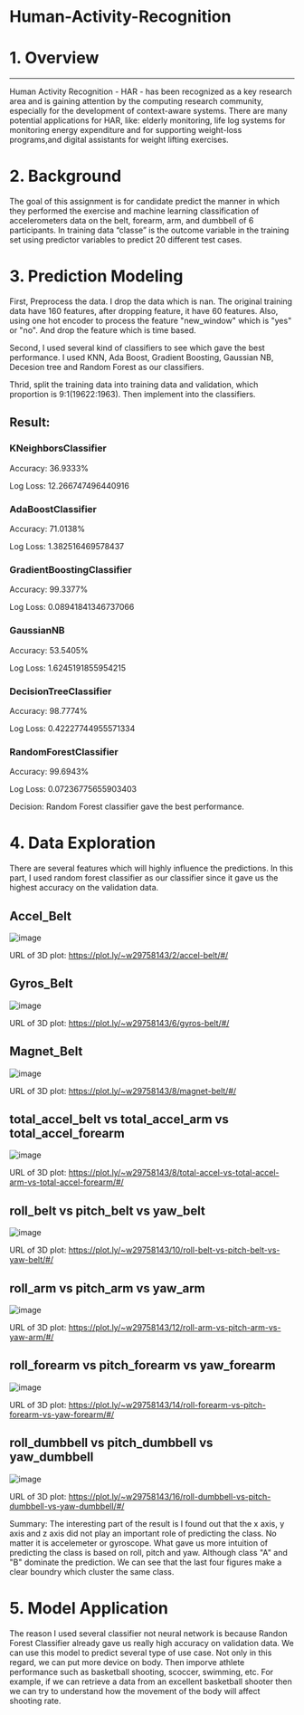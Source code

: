 # Human-Activity-Recognition

# 1.	Overview
*********************
Human Activity Recognition - HAR - has been recognized as a key research area and is gaining attention by the computing   research community, especially for the development of context-aware systems. There are many potential applications for   		HAR, like: elderly monitoring, life log systems for monitoring energy expenditure and for supporting weight-loss programs,and digital assistants for weight lifting exercises.
		
# 2.	Background

The goal of this assignment is for candidate predict the manner in which they performed the exercise and machine learning classification of accelerometers data on the belt, forearm, arm, and dumbbell of 6 participants. In training data “classe” is the outcome variable in the training set using predictor variables to predict 20 different test cases.

# 3.	Prediction Modeling

First, Preprocess the data. I drop the data which is nan. The original training data have 160 features, after dropping feature, it have 60 features. Also, using one hot encoder to process the feature "new_window" which is "yes" or "no". And drop the feature which is time based.

Second, I used several kind of classifiers to see which gave the best performance. I used KNN, Ada Boost, Gradient Boosting, Gaussian NB, Decesion tree and Random Forest as our classifiers.

Thrid, split the training data into training data and validation, which proportion is 9:1(19622:1963). Then implement into the classifiers.

## Result:

### KNeighborsClassifier

Accuracy: 36.9333%

Log Loss: 12.266747496440916

### AdaBoostClassifier

Accuracy: 71.0138%

Log Loss: 1.382516469578437

### GradientBoostingClassifier

Accuracy: 99.3377%

Log Loss: 0.08941841346737066

### GaussianNB

Accuracy: 53.5405%

Log Loss: 1.6245191855954215

### DecisionTreeClassifier

Accuracy: 98.7774%

Log Loss: 0.42227744955571334

### RandomForestClassifier

Accuracy: 99.6943%

Log Loss: 0.07236775655903403

Decision: Random Forest classifier gave the best performance.



# 4.	Data Exploration
		
There are several features which will highly influence the predictions. In this part, I used random forest classifier as   our classifier since it gave us the highest accuracy on the validation data. 

## Accel_Belt
![image](https://github.com/we29758143/Human-Activity-Recognition/blob/master/accel_belt.png)

URL of 3D plot: https://plot.ly/~w29758143/2/accel-belt/#/

## Gyros_Belt
![image](https://github.com/we29758143/Human-Activity-Recognition/blob/master/gyros_belt.png)

URL of 3D plot: https://plot.ly/~w29758143/6/gyros-belt/#/

## Magnet_Belt
![image](https://github.com/we29758143/Human-Activity-Recognition/blob/master/magnet_belt.png)

URL of 3D plot: https://plot.ly/~w29758143/8/magnet-belt/#/

## total_accel_belt vs total_accel_arm vs total_accel_forearm
![image](https://github.com/we29758143/Human-Activity-Recognition/blob/master/total_accel.png)

URL of 3D plot: https://plot.ly/~w29758143/8/total-accel-vs-total-accel-arm-vs-total-accel-forearm/#/


## roll_belt vs pitch_belt vs yaw_belt
![image](https://github.com/we29758143/Human-Activity-Recognition/blob/master/belt%20(1).png)

URL of 3D plot: https://plot.ly/~w29758143/10/roll-belt-vs-pitch-belt-vs-yaw-belt/#/

## roll_arm vs pitch_arm vs yaw_arm
![image](https://github.com/we29758143/Human-Activity-Recognition/blob/master/arm.png)

URL of 3D plot: https://plot.ly/~w29758143/12/roll-arm-vs-pitch-arm-vs-yaw-arm/#/

## roll_forearm vs pitch_forearm vs yaw_forearm
![image](https://github.com/we29758143/Human-Activity-Recognition/blob/master/forearm.png)

URL of 3D plot: https://plot.ly/~w29758143/14/roll-forearm-vs-pitch-forearm-vs-yaw-forearm/#/


## roll_dumbbell vs pitch_dumbbell vs yaw_dumbbell
![image](https://github.com/we29758143/Human-Activity-Recognition/blob/master/dumbbell.png)

URL of 3D plot: https://plot.ly/~w29758143/16/roll-dumbbell-vs-pitch-dumbbell-vs-yaw-dumbbell/#/

Summary: The interesting part of the result is I found out that the x axis, y axis and z axis did not play an important role of predicting the class. No matter it is accelemeter or gyroscope. What gave us more intuition of predicting the class is based on roll, pitch and yaw. Although class "A" and "B" dominate the prediction. We can see that the last four figures make a clear boundry which cluster the same class.

# 5.	Model Application
The reason I used several classifier not neural network is because Randon Forest Classifier already gave us really high accuracy on validation data. 
We can use this model to predict several type of use case. Not only in this regard, we can put more device on body. Then imporve athlete performance such as basketball shooting, scoccer, swimming, etc. For example, if we can retrieve a data from an excellent basketball shooter then we can try to understand how the movement of the body will affect shooting rate. 
